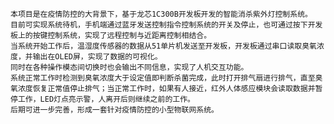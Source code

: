     本项目是在疫情防控的大背景下，基于龙芯1C300B开发板开发的智能消杀紫外灯控制系统。
    目前可实现系统待机，手机端通过蓝牙发送控制指令控制系统的开关及停止，也可通过按下开发板上的按键控制系统，实现了远程控制与近距离控制相结合。
    当系统开始工作后，温湿度传感器的数据从51单片机发送至开发板，开发板通过串口读取臭氧浓度，并输出在OLED屏，实现了数据的可视化。
    同时在各种操作模态间切换时也会输出不同信息，实现了人机交互功能。
    系统正常工作时检测到臭氧浓度大于设定值即判断杀菌完成，此时打开排气扇进行排气，直至臭氧浓度恢复正常值停止排气；当正常工作时，如果有人接近，红外人体感应模块会读取数据并暂停工作，LED灯点亮示警，人离开后则继续之前的工作。
    后期可进一步完善，形成一套针对疫情防控的小型物联网系统。
